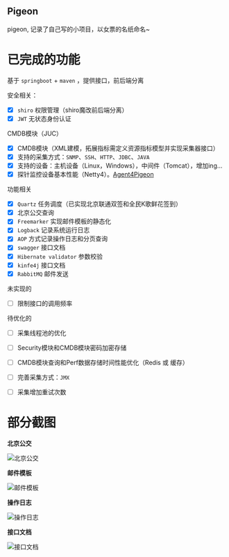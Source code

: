 Pigeon
----------

pigeon, 记录了自己写的小项目，以女票的名纸命名~

# 已完成的功能
基于 `springboot` + `maven` ，提供接口，前后端分离

安全相关：
- [x] `shiro` 权限管理（shiro魔改前后端分离）
- [x] `JWT` 无状态身份认证

CMDB模块（JUC）
- [x] CMDB模块（XML建模，拓展指标需定义资源指标模型并实现采集器接口）
- [x] 支持的采集方式：`SNMP`、`SSH`、`HTTP`、`JDBC`、`JAVA`
- [x] 支持的设备：主机设备（Linux，Windows），中间件（Tomcat），增加ing...
- [x] 探针监控设备基本性能（Netty4）。[Agent4Pigeon](https://github.com/wangyiidii/Agent4Pigeon)

功能相关
- [x] `Quartz` 任务调度（已实现北京联通双签和全民K歌鲜花签到）
- [x] 北京公交查询
- [x] `Freemarker` 实现邮件模板的静态化
- [x] `Logback` 记录系统运行日志
- [x] `AOP` 方式记录操作日志和分页查询
- [x] `swagger` 接口文档
- [x] `Hibernate validator` 参数校验
- [x] `kinfe4j` 接口文档
- [x] `RabbitMQ` 邮件发送 

未实现的
- [ ] 限制接口的调用频率

待优化的
- [ ] 采集线程池的优化
- [ ] Security模块和CMDB模块密码加密存储
- [ ] CMDB模块查询和Perf数据存储时间性能优化（Redis 或 缓存）
- [ ] 完善采集方式：`JMX`
- [ ] 采集增加重试次数


# 部分截图

**北京公交**

![北京公交](https://blog-bucket.yiidii.cn/blog/bjbus.png)

**邮件模板**

![邮件模板](https://blog-bucket.yiidii.cn/blog/serverHealthEmail.jpg)

**操作日志**

![操作日志](https://blog-bucket.yiidii.cn/blog/optlog.png)

**接口文档**

![接口文档](https://blog-bucket.yiidii.cn/blog/kinfe4j.png)
